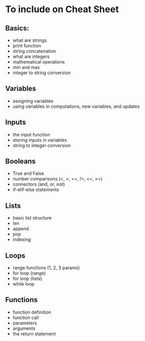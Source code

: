 # To include on Cheat Sheet

## Basics:
- what are strings
- print function
- string concatenation
- what are integers
- mathematical operations
- min and max
- integer to string conversion

## Variables
- assigning variables
- using variables in computations, new variables, and updates

## Inputs
- the input function
- storing inputs in variables
- string to integer conversion

## Booleans
- True and False
- number comparisons (<, >, ==, !=, <=, >=)
- connectors (and, or, not)
- if-elif-else statements 

## Lists
- basic list structure
- len
- append
- pop
- indexing

## Loops
- range functions (1, 2, 3 params)
- for loop (range)
- for loop (lists)
- while loop

## Functions
- function definition
- function call
- parameters
- arguments
- the return statement